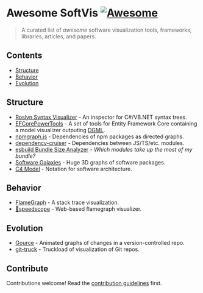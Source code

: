 # Awesome SoftVis [![Awesome](https://awesome.re/badge.svg)](https://awesome.re)

> A curated list of _awesome_ software visualization tools, frameworks, libraries, articles, and papers.


## Contents

- [Structure](#structure)
- [Behavior](#behavior)
- [Evolution](#evolution)


## Structure

- [Roslyn Syntax Visualizer](https://github.com/dotnet/roslyn/blob/main/docs/wiki/Syntax-Visualizer.md) - An inspector for C#/VB.NET syntax trees.
- [EFCorePowerTools](https://github.com/ErikEJ/EFCorePowerTools) - A set of tools for Entity Framework Core containing a model visualizer outputing [DGML](https://learn.microsoft.com/en-us/visualstudio/modeling/directed-graph-markup-language-dgml-reference).
- [npmgraph.js](https://npmgraph.js.org/) - Dependencies of npm packages as directed graphs.
- [dependency-cruiser](https://www.npmjs.com/package/dependency-cruiser) - Dependencies between JS/TS/etc. modules.
- [esbuild Bundle Size Analyzer](https://esbuild.github.io/analyze/) - _Which modules take up the most of my bundle?_
- [Software Galaxies](https://anvaka.github.io/pm) - Huge 3D graphs of software packages.
- [C4 Model](https://c4model.com/) - Notation for software architecture.


## Behavior

- [FlameGraph](https://github.com/brendangregg/FlameGraph) - A stack trace visualization.
- [🔬speedscope](https://www.speedscope.app/) - Web-based flamegraph visualizer.


## Evolution

- [Gource](https://gource.io/) - Animated graphs of changes in a version-controlled repo.
- [git-truck](https://github.com/git-truck/git-truck) - Truckload of visualization of Git repos.


## Contribute

Contributions welcome! Read the [contribution guidelines](contributing.md) first.
